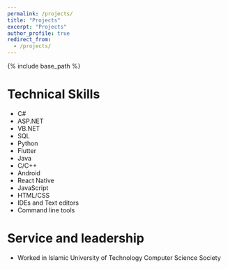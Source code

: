```yaml
---
permalink: /projects/
title: "Projects"
excerpt: "Projects"
author_profile: true
redirect_from: 
  - /projects/
---
```

{% include base_path %}
    
Technical Skills
======
* C#
* ASP.NET
* VB.NET
* SQL
* Python
* Flutter
* Java
* C/C++
* Android
* React Native
* JavaScript
* HTML/CSS
* IDEs and Text editors
* Command line tools

    
Service and leadership
======
* Worked in Islamic University of Technology Computer Science Society
